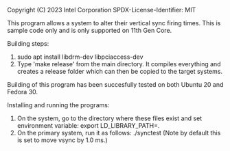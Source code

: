  Copyright (C) 2023 Intel Corporation
 SPDX-License-Identifier: MIT

This program allows a system to alter their vertical sync firing times.
This is sample code only and is only supported on 11th Gen Core. 

Building steps:
1) sudo apt install libdrm-dev libpciaccess-dev
1) Type 'make release' from the main directory. It compiles everything and creates a 
   release folder which can then be copied to the target systems.

Building of this program has been succesfully tested on both Ubuntu 20 and Fedora 30.

Installing and running the programs:
1) On the system, go to the directory where these files exist and set environment variable:
export LD_LIBRARY_PATH=.
2) On the primary system, run it as follows:
	./synctest 
(Note by default this is set to move vsync by 1.0 ms.)
